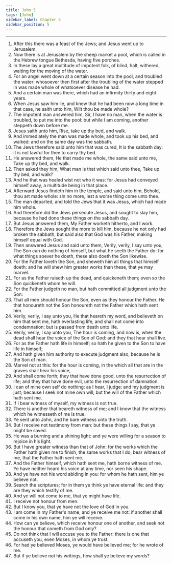 ```yaml
---
title: John 5
tags: [John]
sidebar_label: Chapter 5
sidebar_position: 5
---
```


---
1. After this there was a feast of the Jews; and Jesus went up to Jerusalem.
2. Now there is at Jerusalem by the sheep market a pool, which is called in the Hebrew tongue Bethesda, having five porches.
3. In these lay a great multitude of impotent folk, of blind, halt, withered, waiting for the moving of the water.
4. For an angel went down at a certain season into the pool, and troubled the water: whosoever then first after the troubling of the water stepped in was made whole of whatsoever disease he had.
5. And a certain man was there, which had an infirmity thirty and eight years.
6. When Jesus saw him lie, and knew that he had been now a long time in that case, he saith unto him, Wilt thou be made whole?
7. The impotent man answered him, Sir, I have no man, when the water is troubled, to put me into the pool: but while I am coming, another steppeth down before me.
8. Jesus saith unto him, Rise, take up thy bed, and walk.
9. And immediately the man was made whole, and took up his bed, and walked: and on the same day was the sabbath.
10. The Jews therefore said unto him that was cured, It is the sabbath day: it is not lawful for thee to carry thy bed.
11. He answered them, He that made me whole, the same said unto me, Take up thy bed, and walk.
12. Then asked they him, What man is that which said unto thee, Take up thy bed, and walk?
13. And he that was healed wist not who it was: for Jesus had conveyed himself away, a multitude being in that place.
14. Afterward Jesus findeth him in the temple, and said unto him, Behold, thou art made whole: sin no more, lest a worse thing come unto thee.
15. The man departed, and told the Jews that it was Jesus, which had made him whole.
16. And therefore did the Jews persecute Jesus, and sought to slay him, because he had done these things on the sabbath day.
17. But Jesus answered them, My Father worketh hitherto, and I work.
18. Therefore the Jews sought the more to kill him, because he not only had broken the sabbath, but said also that God was his Father, making himself equal with God.
19. Then answered Jesus and said unto them, Verily, verily, I say unto you, The Son can do nothing of himself, but what he seeth the Father do: for what things soever he doeth, these also doeth the Son likewise.
20. For the Father loveth the Son, and sheweth him all things that himself doeth: and he will shew him greater works than these, that ye may marvel.
21. For as the Father raiseth up the dead, and quickeneth them; even so the Son quickeneth whom he will.
22. For the Father judgeth no man, but hath committed all judgment unto the Son:
23. That all men should honour the Son, even as they honour the Father. He that honoureth not the Son honoureth not the Father which hath sent him.
24. Verily, verily, I say unto you, He that heareth my word, and believeth on him that sent me, hath everlasting life, and shall not come into condemnation; but is passed from death unto life.
25. Verily, verily, I say unto you, The hour is coming, and now is, when the dead shall hear the voice of the Son of God: and they that hear shall live.
26. For as the Father hath life in himself; so hath he given to the Son to have life in himself;
27. And hath given him authority to execute judgment also, because he is the Son of man.
28. Marvel not at this: for the hour is coming, in the which all that are in the graves shall hear his voice,
29. And shall come forth; they that have done good, unto the resurrection of life; and they that have done evil, unto the resurrection of damnation.
30. I can of mine own self do nothing: as I hear, I judge: and my judgment is just; because I seek not mine own will, but the will of the Father which hath sent me.
31. If I bear witness of myself, my witness is not true.
32. There is another that beareth witness of me; and I know that the witness which he witnesseth of me is true.
33. Ye sent unto John, and he bare witness unto the truth.
34. But I receive not testimony from man: but these things I say, that ye might be saved.
35. He was a burning and a shining light: and ye were willing for a season to rejoice in his light.
36. But I have greater witness than that of John: for the works which the Father hath given me to finish, the same works that I do, bear witness of me, that the Father hath sent me.
37. And the Father himself, which hath sent me, hath borne witness of me. Ye have neither heard his voice at any time, nor seen his shape.
38. And ye have not his word abiding in you: for whom he hath sent, him ye believe not.
39. Search the scriptures; for in them ye think ye have eternal life: and they are they which testify of me.
40. And ye will not come to me, that ye might have life.
41. I receive not honour from men.
42. But I know you, that ye have not the love of God in you.
43. I am come in my Father's name, and ye receive me not: if another shall come in his own name, him ye will receive.
44. How can ye believe, which receive honour one of another, and seek not the honour that cometh from God only?
45. Do not think that I will accuse you to the Father: there is one that accuseth you, even Moses, in whom ye trust.
46. For had ye believed Moses, ye would have believed me; for he wrote of me.
47. But if ye believe not his writings, how shall ye believe my words?